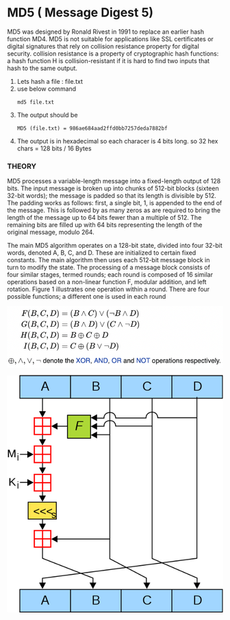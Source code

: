 # MD5 ( Message Digest 5)

MD5 was designed by Ronald Rivest in 1991 to replace an earlier hash function MD4. MD5 is not suitable for applications like SSL certificates or digital signatures that rely on collision resistance property for digital security. collision resistance is a property of cryptographic hash functions: a hash function H is collision-resistant if it is hard to find two inputs that hash to the same output.



1. Lets hash a file : file.txt
2. use below command
    ```
    md5 file.txt
    ```
3. The output should be 
    ```
    MD5 (file.txt) = 986ae684aad2ffd0bb7257deda7882bf
    ```
4. The output is in hexadecimal so each characer is 4 bits long. so 32 hex chars = 128 bits / 16 Bytes

### THEORY
MD5 processes a variable-length message into a fixed-length output of 128 bits. The input message is broken up into chunks of 512-bit blocks (sixteen 32-bit words); the message is padded so that its length is divisible by 512. The padding works as follows: first, a single bit, 1, is appended to the end of the message. This is followed by as many zeros as are required to bring the length of the message up to 64 bits fewer than a multiple of 512. The remaining bits are filled up with 64 bits representing the length of the original message, modulo 264.

The main MD5 algorithm operates on a 128-bit state, divided into four 32-bit words, denoted A, B, C, and D. These are initialized to certain fixed constants. The main algorithm then uses each 512-bit message block in turn to modify the state. The processing of a message block consists of four similar stages, termed rounds; each round is composed of 16 similar operations based on a non-linear function F, modular addition, and left rotation. Figure 1 illustrates one operation within a round. There are four possible functions; a different one is used in each round

![MD5_1](/Images/md5_algo.png)

![MD5_2](/Images/MD5_algorithm.png)



